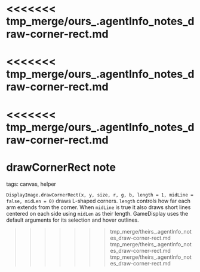 <<<<<<< tmp_merge/ours_.agentInfo_notes_draw-corner-rect.md
=======
<<<<<<< tmp_merge/ours_.agentInfo_notes_draw-corner-rect.md
=======
<<<<<<< tmp_merge/ours_.agentInfo_notes_draw-corner-rect.md
=======
# drawCornerRect note

tags: canvas, helper

`DisplayImage.drawCornerRect(x, y, size, r, g, b, length = 1, midLine = false, midLen = 0)` draws L-shaped corners. `length` controls how far each arm extends from the corner. When `midLine` is true it also draws short lines centered on each side using `midLen` as their length. GameDisplay uses the default arguments for its selection and hover outlines.
>>>>>>> tmp_merge/theirs_.agentInfo_notes_draw-corner-rect.md
>>>>>>> tmp_merge/theirs_.agentInfo_notes_draw-corner-rect.md
>>>>>>> tmp_merge/theirs_.agentInfo_notes_draw-corner-rect.md
